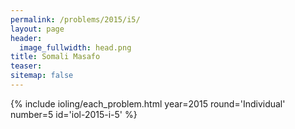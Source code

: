 ```yaml
---
permalink: /problems/2015/i5/
layout: page
header:
  image_fullwidth: head.png
title: Somali Masafo
teaser: 
sitemap: false
---
```


{% include ioling/each_problem.html year=2015 round='Individual' number=5 id='iol-2015-i-5' %}